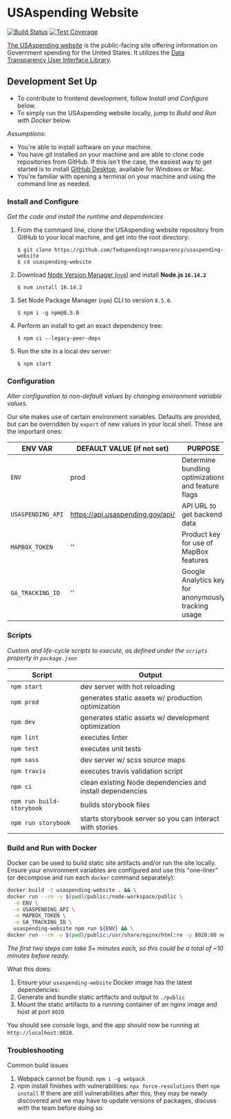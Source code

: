 # USAspending Website

[![Build Status](https://travis-ci.com/fedspendingtransparency/usaspending-website.svg?branch=qat)](https://travis-ci.com/fedspendingtransparency/usaspending-website) [![Test Coverage](https://codeclimate.com/github/fedspendingtransparency/usaspending-website/badges/coverage.svg)](https://codeclimate.com/github/fedspendingtransparency/usaspending-website/coverage)

[The USAspending website](https://www.usaspending.gov/) is the public-facing site offering information on Government spending for the United States. It utilizes the [Data Transparency User Interface Library](https://github.com/fedspendingtransparency/data-transparency-ui).

## Development Set Up
- To contribute to frontend development, follow _Install and Configure_ below. 
- To simply run the USAspending website locally, jump to _Build and Run with Docker_ below.

_Assumptions_:

* You're able to install software on your machine.
* You have git installed on your machine and are able to clone code repositories from GitHub. If this isn't the case, the easiest way to get started is to install [GitHub Desktop](https://desktop.github.com/ "GitHub desktop"), available for Windows or Mac.
* You're familiar with opening a terminal on your machine and using the command line as needed.

### Install and Configure
_Get the code and install the runtime and dependencies_

1. From the command line, clone the USAspending website repository from GitHub to your local machine, and get into the root directory:
    ```shell
    $ git clone https://github.com/fedspendingtransparency/usaspending-website
    $ cd usaspending-website
    ```
1. Download [Node Version Manager (`nvm`)](https://github.com/nvm-sh/nvm) and install **Node.js `16.14.2`**
    ```shell
    $ nvm install 16.14.2
    ```
1. Set Node Package Manager (`npm`) CLI to version `8.5.0`.
    ```shell
    $ npm i -g npm@8.5.0
    ```
1. Perform an install to get an exact dependency tree:
    ```shell
    $ npm ci --legacy-peer-deps
    ```
1. Run the site in a local dev server:
    ```shell
    $ npm start
    ```

### Configuration
_Alter configuration to non-default values by changing environment variable values._

Our site makes use of certain environment variables. Defaults are provided, but can be overridden by `export` of new values in your local shell. These are the important ones:

| ENV VAR           | DEFAULT VALUE (if not set)       | PURPOSE 
|-------------------|----------------------------------|-----------------------------------------------------|
| `ENV`             | prod                             | Determine bundling optimizations and feature flags  | 
| `USASPENDING_API` | https://api.usaspending.gov/api/ | API URL to get backend data                         |
| `MAPBOX_TOKEN`    | ''                               | Product key for use of MapBox features              |
| `GA_TRACKING_ID`  | ''                               | Google Analytics key for anonymously tracking usage |

### Scripts
_Custom and life-cycle scripts to execute, as defined under the `scripts` property in `package.json`_

| Script       | Output                                                      |
|--------------|-------------------------------------------------------------|
| `npm start`  | dev server with hot reloading                               |
| `npm prod`   | generates static assets w/ production optimization          |
| `npm dev`    | generates static assets w/ development optimization         |
| `npm lint`   | executes linter                                             |
| `npm test`   | executes unit tests                                         |
| `npm sass`   | dev server w/ scss source maps                              |
| `npm travis` | executes travis validation script                           |
| `npm ci`     | clean existing Node dependencies and install dependencies   |
| `npm run build-storybook`     | builds storybook files                         |
| `npm run storybook`     | starts storybook server so you can interact with stories   |

### Build and Run with Docker
Docker can be used to build static site artifacts and/or run the site locally. Ensure your environment variables are configured and use this "one-liner" (or decompose and run each `docker` command separately):

```bash
docker build -t usaspending-website . && \
docker run --rm -v $(pwd)/public:/node-workspace/public \
  -e ENV \
  -e USASPENDING_API \
  -e MAPBOX_TOKEN \
  -e GA_TRACKING_ID \
  usaspending-website npm run ${ENV} && \
docker run --rm -v $(pwd)/public:/usr/share/nginx/html:ro -p 8020:80 nginx:1.18
```

_The first two steps can take 5+ minutes each, so this could be a total of ~10 minutes before ready._

What this does:
1. Ensure your `usaspending-website` Docker image has the latest dependencies:
1. Generate and bundle static artifacts and output to `./public`
1. Mount the static artifacts to a running container of an nginx image and host at port `8020`


You should see console logs, and the app should now be running at `http://localhost:8020`.

### Troubleshooting
Common build issues
1. Webpack cannot be found:
    `npm i -g webpack`
1. npm install finishes with vulnerabilities:
    `npx force-resolutions` then `npm install`
   If there are still vulnerabilities after this, they may be newly discovered and we may have to update versions of packages, discuss with the team before doing so

